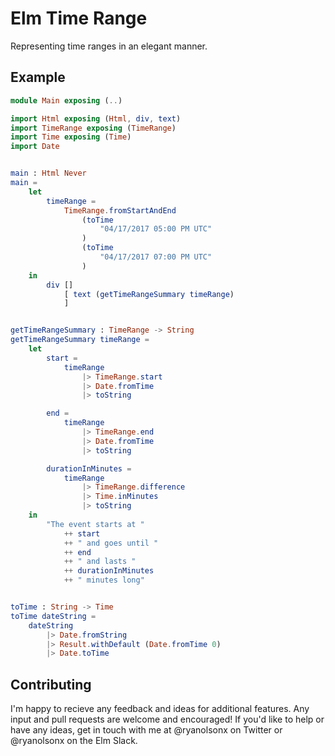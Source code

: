 # Elm Time Range

Representing time ranges in an elegant manner.

## Example

```elm
module Main exposing (..)

import Html exposing (Html, div, text)
import TimeRange exposing (TimeRange)
import Time exposing (Time)
import Date


main : Html Never
main =
    let
        timeRange =
            TimeRange.fromStartAndEnd
                (toTime
                    "04/17/2017 05:00 PM UTC"
                )
                (toTime
                    "04/17/2017 07:00 PM UTC"
                )
    in
        div []
            [ text (getTimeRangeSummary timeRange)
            ]


getTimeRangeSummary : TimeRange -> String
getTimeRangeSummary timeRange =
    let
        start =
            timeRange
                |> TimeRange.start
                |> Date.fromTime
                |> toString

        end =
            timeRange
                |> TimeRange.end
                |> Date.fromTime
                |> toString

        durationInMinutes =
            timeRange
                |> TimeRange.difference
                |> Time.inMinutes
                |> toString
    in
        "The event starts at "
            ++ start
            ++ " and goes until "
            ++ end
            ++ " and lasts "
            ++ durationInMinutes
            ++ " minutes long"


toTime : String -> Time
toTime dateString =
    dateString
        |> Date.fromString
        |> Result.withDefault (Date.fromTime 0)
        |> Date.toTime

```

## Contributing

I'm happy to recieve any feedback and ideas for additional features. Any input and pull requests are welcome and encouraged!  If you'd like to help or have any ideas, get in touch with me at @ryanolsonx on Twitter or @ryanolsonx on the Elm Slack.
